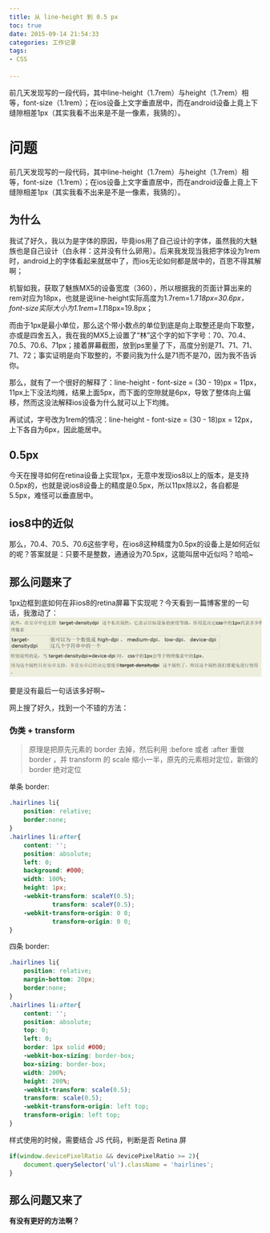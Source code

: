 ```yaml
---
title: 从 line-height 到 0.5 px
toc: true
date: 2015-09-14 21:54:33
categories: 工作记录
tags:
- CSS

---
```


前几天发现写的一段代码，其中line-height（1.7rem）与height（1.7rem）相等，font-size（1.1rem）；在ios设备上文字垂直居中，而在android设备上竟上下缝隙相差1px（其实我看不出来是不是一像素，我猜的）。

<!-- more -->

# 问题
前几天发现写的一段代码，其中line-height（1.7rem）与height（1.7rem）相等，font-size（1.1rem）；在ios设备上文字垂直居中，而在android设备上竟上下缝隙相差1px（其实我看不出来是不是一像素，我猜的）。

## 为什么

我试了好久，我以为是字体的原因，毕竟ios用了自己设计的字体，虽然我的大魅族也是自己设计（白永祥：这并没有什么卵用）。后来我发现当我把字体设为1rem时，android上的字体看起来就居中了，而ios无论如何都是居中的，百思不得其解啊；

机智如我，获取了魅族MX5的设备宽度（360），所以根据我的页面计算出来的rem对应为18px，也就是说line-height实际高度为1.7rem=1.7*18px=30.6px，font-size实际大小为1.1rem=1.1*18px=19.8px；

而由于1px是最小单位，那么这个带小数点的单位到底是向上取整还是向下取整，亦或是四舍五入，我在我的MX5上设置了“林”这个字的如下字号：70、70.4、70.5、70.6、71px；接着屏幕截图，放到ps里量了下，高度分别是71、71、71、71、72；事实证明是向下取整的，不要问我为什么是71而不是70，因为我不告诉你。

那么，就有了一个很好的解释了：line-height - font-size = (30 - 19)px = 11px，11px上下没法均摊，结果上面5px，而下面的空隙就是6px，导致了整体向上偏移，然而这没法解释ios设备为什么就可以上下均摊。

再试试，字号改为1rem的情况：line-height - font-size = (30 - 18)px = 12px，上下各自为6px，因此能居中。

## 0.5px

今天在搜寻如何在retina设备上实现1px，无意中发现ios8以上的版本，是支持0.5px的，也就是说ios8设备上的精度是0.5px，所以11px除以2，各自都是5.5px，难怪可以垂直居中。

## ios8中的近似

那么，70.4、70.5、70.6这些字号，在ios8这种精度为0.5px的设备上是如何近似的呢？答案就是：只要不是整数，通通设为70.5px，这能叫居中近似吗？哈哈~

## 那么问题来了

1px边框到底如何在非ios8的retina屏幕下实现呢？今天看到一篇博客里的一句话，我激动了：![被嫌弃的target-densitydpi属性](./post-img/0.5px.png)

要是没有最后一句话该多好啊~

网上搜了好久，找到一个不错的方法：
### 伪类 + transform
>原理是把原先元素的 border 去掉，然后利用 :before 或者 :after 重做 border ，并 transform 的 scale 缩小一半，原先的元素相对定位，新做的 border 绝对定位

单条 border:

```css
.hairlines li{
    position: relative;
    border:none;
}
.hairlines li:after{
    content: '';
    position: absolute;
    left: 0;
    background: #000;
    width: 100%;
    height: 1px;
    -webkit-transform: scaleY(0.5);
            transform: scaleY(0.5);
    -webkit-transform-origin: 0 0;
            transform-origin: 0 0;
}
```

四条 border:

```css
.hairlines li{
    position: relative;
    margin-bottom: 20px;
    border:none;
}
.hairlines li:after{
    content: '';
    position: absolute;
    top: 0;
    left: 0;
    border: 1px solid #000;
    -webkit-box-sizing: border-box;
    box-sizing: border-box;
    width: 200%;
    height: 200%;
    -webkit-transform: scale(0.5);
    transform: scale(0.5);
    -webkit-transform-origin: left top;
    transform-origin: left top;
}
```

样式使用的时候，需要结合 JS 代码，判断是否 Retina 屏

```javascript
if(window.devicePixelRatio && devicePixelRatio >= 2){
    document.querySelector('ul').className = 'hairlines';
}
```
## 那么问题又来了
**有没有更好的方法啊？**
